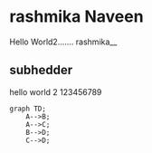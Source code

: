 # rashmika Naveen

Hello World2.......
rashmika__
## subhedder 


hello world 2    123456789

```mermaid
graph TD;
    A-->B;
    A-->C;
    B-->D;
    C-->D;
```